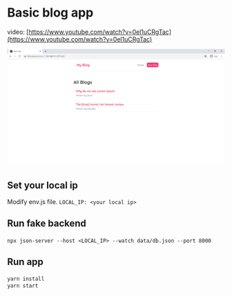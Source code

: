# Basic blog app

video: [https://www.youtube.com/watch?v=0el1uCRgTac](https://www.youtube.com/watch?v=0el1uCRgTac)

![main-page](./screenshots/main-page.png)

## Set your local ip

Modify env.js file. 
`LOCAL_IP: <your local ip>`

## Run fake backend 
`npx json-server --host <LOCAL_IP> --watch data/db.json --port 8000`

## Run app
```
yarn install
yarn start
```
